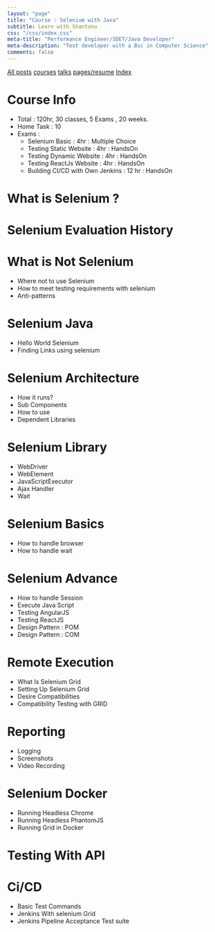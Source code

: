 ```yaml
---
layout: "page"
title: "Course : Selenium with Java"
subtitle: Learn with Shantonu
css: "/css/index.css"
meta-title: "Performance Engineer/SDET/Java Developer"
meta-description: "Test developer with a Bsc in Computer Science"
comments: false
---
```

<div class="list-filters">
    <a href="/" class="list-filter filter-selected">All posts</a>
    <a href="/courses" class="list-filter">courses</a>
	<a href="/talks" class="list-filter">talks</a>
    <a href="/resume" class="list-filter">pages/resume</a>
    <a href="/tags" class="list-filter">Index</a>
</div>


# Course Info 
- Total : 120hr, 30 classes, 5 Exams , 20 weeks. 
- Home Task : 10
- Exams : 
    - Selenium Basic : 4hr : Multiple Choice
    - Testing Static Website : 4hr : HandsOn 
    - Testing Dynamic Website : 4hr : HandsOn
    - Testing ReactJs Website : 4hr : HandsOn
    - Building CI/CD with Own Jenkins : 12 hr : HandsOn

# What is Selenium ?

# Selenium Evaluation History

# What is Not Selenium
- Where not to use Selenium 
- How to meet testing requirements with selenium
- Anti-patterns 

# Selenium Java 
- Hello World Selenium 
- Finding Links using selenium 

# Selenium Architecture 
- How it runs?
- Sub Components
- How to use
- Dependent Libraries 

# Selenium Library 
- WebDriver
- WebElement
- JavaScriptExecutor
- Ajax Handler
- Wait

# Selenium Basics
- How to handle browser
- How to handle wait

# Selenium Advance
- How to handle Session
- Execute Java Script 
- Testing AngularJS 
- Testing ReactJS
- Design Pattern : POM
- Design Pattern : COM

# Remote Execution
- What Is Selenium Grid
- Setting Up Selenium Grid
- Desire Compatibilities
- Compatibility Testing with GRID

# Reporting 
- Logging 
- Screenshots 
- Video Recording 

# Selenium Docker 
- Running Headless Chrome
- Running Headless PhantomJS
- Running Grid in Docker 


# Testing With API 

# Ci/CD
- Basic Test Commands 
- Jenkins With selenium Grid
- Jenkins Pipeline Acceptance Test suite 